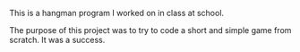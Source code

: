 This is a hangman program I worked on in class at school. 

The purpose of this project was to try to code a short and simple game from scratch. It was a success.
